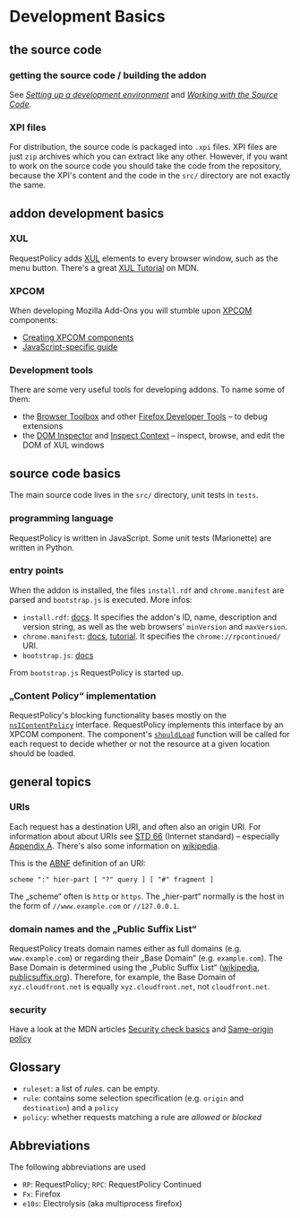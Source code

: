 # Development Basics

## the source code

### getting the source code / building the addon

See [*Setting up a development environment*](Setting-up-a-development-environment) and [*Working with the Source Code*](Working-with-the-Source-Code).

### XPI files

For distribution, the source code is packaged into `.xpi` files. XPI files are just `zip` archives which you can extract like any other. However, if you want to work on the source code you should take the code from the repository, because the XPI's content and the code in the `src/` directory are not exactly the same.



## addon development basics

### XUL

RequestPolicy adds [XUL](https://developer.mozilla.org/en-US/docs/Mozilla/Tech/XUL) elements to every browser window, such as the menu button. There's a great [XUL Tutorial](https://developer.mozilla.org/en-US/Add-ons/Overlay_Extensions/XUL_School) on MDN.

### XPCOM

When developing Mozilla Add-Ons you will stumble upon [XPCOM](https://developer.mozilla.org/en-US/docs/Mozilla/Tech/XPCOM) components:

* [Creating XPCOM components](https://developer.mozilla.org/en-US/docs/Mozilla/Tech/XPCOM/Guide/Creating_components)
* [JavaScript-specific guide](https://developer.mozilla.org/en-US/docs/Mozilla/Tech/XPCOM/Guide/Building_components_in_JavaScript)

### Development tools

There are some very useful tools for developing addons. To name some of them:

* the [Browser Toolbox](https://developer.mozilla.org/en-US/docs/Tools/Browser_Toolbox) and other [Firefox Developer Tools](https://developer.mozilla.org/en-US/docs/Tools) – to debug extensions
* the [DOM Inspector](https://addons.mozilla.org/en-US/firefox/addon/dom-inspector-6622/) and [Inspect Context](https://addons.mozilla.org/en-US/firefox/addon/inspect-context/) – inspect, browse, and edit the DOM of XUL windows



## source code basics

The main source code lives in the `src/` directory, unit tests in `tests`.

### programming language

RequestPolicy is written in JavaScript. Some unit tests (Marionette) are written in Python.

### entry points

When the addon is installed, the files `install.rdf` and `chrome.manifest` are parsed and `bootstrap.js` is executed. More infos:

* `install.rdf`: [docs](https://developer.mozilla.org/en-US/Add-ons/Install_Manifests). It specifies the addon's ID, name, description and version string, as well as the web browsers' `minVersion` and `maxVersion`.
* `chrome.manifest`: [docs](https://developer.mozilla.org/en-US/docs/Chrome_Registration), [tutorial](https://developer.mozilla.org/en-US/docs/Mozilla/Tech/XUL/Tutorial/Manifest_Files). It specifies the `chrome://rpcontinued/` URI.
* `bootstrap.js`: [docs](https://developer.mozilla.org/en-US/docs/Extensions/bootstrap.js)

From `bootstrap.js` RequestPolicy is started up.

### „Content Policy“ implementation

RequestPolicy's blocking functionality bases mostly on the [`nsIContentPolicy`](https://developer.mozilla.org/en-US/docs/Mozilla/Tech/XPCOM/Reference/Interface/nsIContentPolicy) interface. RequestPolicy implements this interface by an XPCOM component. The component's [`shouldLoad`](https://developer.mozilla.org/en-US/docs/Mozilla/Tech/XPCOM/Reference/Interface/nsIContentPolicy#shouldLoad%28%29) function will be called for each request to decide whether or not the resource at a given location should be loaded.



## general topics

### URIs

Each request has a destination URI, and often also an origin URI. For information about about URIs see [STD 66](http://tools.ietf.org/html/std66) (Internet standard) – especially [Appendix A](http://tools.ietf.org/html/std66#appendix-A). There's also some information on [wikipedia](https://en.wikipedia.org/wiki/URI_scheme#Generic_syntax).

This is the [ABNF](https://en.wikipedia.org/wiki/Augmented_Backus%E2%80%93Naur_Form) definition of an URI:

```
scheme ":" hier-part [ "?" query ] [ "#" fragment ]
```

The „scheme“ often is `http` or `https`. The „hier-part“ normally is the host in the form of `//www.example.com` or `//127.0.0.1`.

### domain names and the „Public Suffix List“

RequestPolicy treats domain names either as full domains (e.g. `www.example.com`) or regarding their „Base Domain“ (e.g. `example.com`). The Base Domain is determined using the „Public Suffix List“ ([wikipedia](https://en.wikipedia.org/wiki/Public_Suffix_List), [publicsuffix.org](https://publicsuffix.org/)). Therefore, for example, the Base Domain of `xyz.cloudfront.net` is equally `xyz.cloudfront.net`, not `cloudfront.net`.

### security

Have a look at the MDN articles [Security check basics](https://developer.mozilla.org/en-US/docs/Security_check_basics) and [Same-origin policy](https://developer.mozilla.org/en-US/docs/Web/Security/Same-origin_policy)



## Glossary

- `ruleset`: a list of *rules*. can be empty.
- `rule`: contains some selection specification (e.g. `origin` and `destination`) and a `policy`
- `policy`: whether requests matching a rule are *allowed* or *blocked*



## Abbreviations

The following abbreviations are used

- `RP`: RequestPolicy; `RPC`: RequestPolicy Continued
- `Fx`: Firefox
- `e10s`: Electrolysis (aka multiprocess firefox)
